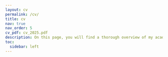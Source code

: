 ```yaml
---
layout: cv
permalink: /cv/
title: cv
nav: true
nav_order: 5
cv_pdf: cv_2025.pdf
description: On this page, you will find a thorough overview of my academic journey, professional experiences, and key skills. scroll down for detailed insights into my educational background, projects, and achievements.
toc:
  sidebar: left
---
```

